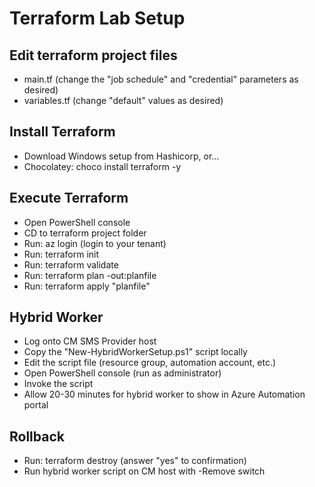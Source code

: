 # Terraform Lab Setup

## Edit terraform project files

  * main.tf (change the "job schedule" and "credential" parameters as desired)
  * variables.tf (change "default" values as desired)

## Install Terraform

  * Download Windows setup from Hashicorp, or...
  * Chocolatey: choco install terraform -y

## Execute Terraform

  * Open PowerShell console
  * CD to terraform project folder
  * Run: az login (login to your tenant)
  * Run: terraform init
  * Run: terraform validate
  * Run: terraform plan -out:planfile
  * Run: terraform apply "planfile"

## Hybrid Worker

  * Log onto CM SMS Provider host
  * Copy the "New-HybridWorkerSetup.ps1" script locally
  * Edit the script file (resource group, automation account, etc.)
  * Open PowerShell console (run as administrator)
  * Invoke the script
  * Allow 20-30 minutes for hybrid worker to show in Azure Automation portal

## Rollback

  * Run: terraform destroy (answer "yes" to confirmation)
  * Run hybrid worker script on CM host with -Remove switch